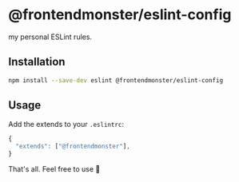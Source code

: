 # @frontendmonster/eslint-config

my personal ESLint rules.

## Installation

```sh
npm install --save-dev eslint @frontendmonster/eslint-config
```

## Usage

Add the extends to your `.eslintrc`:

```javascript
{
  "extends": ["@frontendmonster"],
}
```

That's all. Feel free to use 💛
